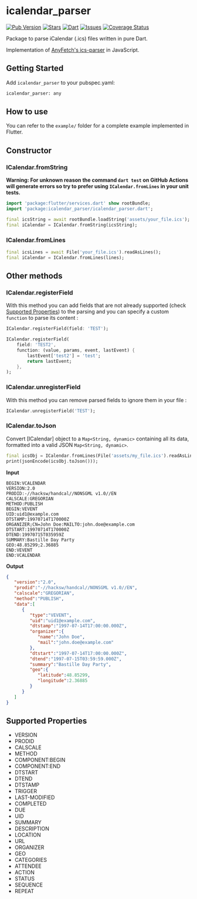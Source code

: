 # icalendar_parser

[![Pub Version](https://img.shields.io/pub/v/icalendar_parser?color=blue&logo=dart)](https://pub.dev/packages/icalendar_parser)
[![Stars](https://img.shields.io/github/stars/TesteurManiak/icalendar_parser)](https://github.com/TesteurManiak/icalendar_parser/stargazers)
[![Dart](https://github.com/TesteurManiak/icalendar_parser/actions/workflows/dart.yml/badge.svg)](https://github.com/TesteurManiak/icalendar_parser/actions/workflows/dart.yml)
[![Issues](https://img.shields.io/github/issues/TesteurManiak/icalendar_parser)](https://github.com/TesteurManiak/icalendar_parser/issues)
[![Coverage Status](https://coveralls.io/repos/github/TesteurManiak/icalendar_parser/badge.svg?branch=main)](https://coveralls.io/github/TesteurManiak/icalendar_parser?branch=main)

Package to parse iCalendar (.ics) files written in pure Dart.

Implementation of [AnyFetch's ics-parser](https://github.com/AnyFetch/ics-parser) in JavaScript.

## Getting Started

Add `icalendar_parser` to your pubspec.yaml:

``` bash
icalendar_parser: any
```

## How to use

You can refer to the `example/` folder for a complete example implemented in Flutter.

## Constructor

### ICalendar.fromString

**Warning: For unknown reason the command `dart test` on GitHub Actions will generate errors so try to prefer using `ICalendar.fromLines` in your unit tests.**

``` dart
import 'package:flutter/services.dart' show rootBundle;
import 'package:icalendar_parser/icalendar_parser.dart';

final icsString = await rootBundle.loadString('assets/your_file.ics');
final iCalendar = ICalendar.fromString(icsString);
```

### ICalendar.fromLines

``` dart
final icsLines = await File('your_file.ics').readAsLines();
final iCalendar = ICalendar.fromLines(lines);
```

## Other methods

### ICalendar.registerField

With this method you can add fields that are not already supported (check [Supported Properties](#supported-properties)) to the parsing and you can specify a custom `function` to parse its content :

``` dart
ICalendar.registerField(field: 'TEST');

ICalendar.registerField(
    field: 'TEST2',
    function: (value, params, event, lastEvent) {
        lastEvent['test2'] = 'test';
        return lastEvent;
    },
);
```

### ICalendar.unregisterField

With this method you can remove parsed fields to ignore them in your file :

``` dart
ICalendar.unregisterField('TEST');
```

### ICalendar.toJson

Convert [ICalendar] object to a `Map<String, dynamic>` containing all its data, formatted into a valid JSON `Map<String, dynamic>`.

```dart
final icsObj = ICalendar.fromLines(File('assets/my_file.ics').readAsLinesSync());
print(jsonEncode(icsObj.toJson()));
```

**Input**

```
BEGIN:VCALENDAR
VERSION:2.0
PRODID:-//hacksw/handcal//NONSGML v1.0//EN
CALSCALE:GREGORIAN
METHOD:PUBLISH
BEGIN:VEVENT
UID:uid1@example.com
DTSTAMP:19970714T170000Z
ORGANIZER;CN=John Doe:MAILTO:john.doe@example.com
DTSTART:19970714T170000Z
DTEND:19970715T035959Z
SUMMARY:Bastille Day Party
GEO:48.85299;2.36885
END:VEVENT
END:VCALENDAR
```

**Output**

```json
{
   "version":"2.0",
   "prodid":"-//hacksw/handcal//NONSGML v1.0//EN",
   "calscale":"GREGORIAN",
   "method":"PUBLISH",
   "data":[
      {
         "type":"VEVENT",
         "uid":"uid1@example.com",
         "dtstamp":"1997-07-14T17:00:00.000Z",
         "organizer":{
            "name":"John Doe",
            "mail":"john.doe@example.com"
         },
         "dtstart":"1997-07-14T17:00:00.000Z",
         "dtend":"1997-07-15T03:59:59.000Z",
         "summary":"Bastille Day Party",
         "geo":{
            "latitude":48.85299,
            "longitude":2.36885
         }
      }
   ]
}
```

## Supported Properties

* VERSION
* PRODID
* CALSCALE
* METHOD
* COMPONENT:BEGIN
* COMPONENT:END
* DTSTART
* DTEND
* DTSTAMP
* TRIGGER
* LAST-MODIFIED
* COMPLETED
* DUE
* UID
* SUMMARY
* DESCRIPTION
* LOCATION
* URL
* ORGANIZER
* GEO
* CATEGORIES
* ATTENDEE
* ACTION
* STATUS
* SEQUENCE
* REPEAT

